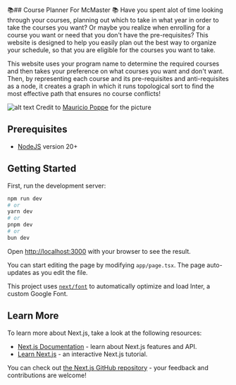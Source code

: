 📚## Course Planner For McMaster 📚
Have you spent alot of time looking through your courses, planning out which to take in what year in order to take the courses you want? Or maybe you realize when enrolling for a course you want or need that you don't have the pre-requisites? This website is designed to help you easily plan out the best way to organize your schedule, so that you are eligible for the courses you want to take.

This website uses your program name to determine the required courses and then takes your preference on what courses you want and don't want. Then, by representing each course and its pre-requisites and anti-requisites as a node, it creates a graph in which it runs topological sort to find the most effective path that ensures no course conflicts!

![alt text](https://i.imgur.com/Q3MA6dZ.png)
Credit to [Mauricio Poppe](https://www.mauriciopoppe.com/notes/computer-science/data-structures/graphs/topological-sorting/) for the picture

## Prerequisites
 - [NodeJS](https://nodejs.org/en) version 20+

## Getting Started

First, run the development server:

```bash
npm run dev
# or
yarn dev
# or
pnpm dev
# or
bun dev
```

Open [http://localhost:3000](http://localhost:3000) with your browser to see the result.

You can start editing the page by modifying `app/page.tsx`. The page auto-updates as you edit the file.

This project uses [`next/font`](https://nextjs.org/docs/basic-features/font-optimization) to automatically optimize and load Inter, a custom Google Font.

## Learn More

To learn more about Next.js, take a look at the following resources:

- [Next.js Documentation](https://nextjs.org/docs) - learn about Next.js features and API.
- [Learn Next.js](https://nextjs.org/learn) - an interactive Next.js tutorial.

You can check out [the Next.js GitHub repository](https://github.com/vercel/next.js/) - your feedback and contributions are welcome!
